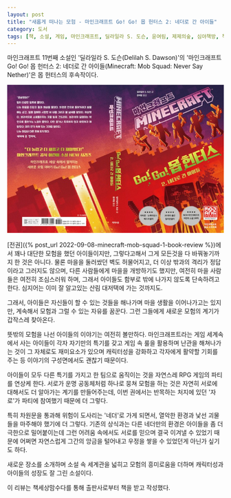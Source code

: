 ```yaml
---
layout: post
title: "새롭게 떠나는 모험 - 마인크래프트 Go! Go! 몹 헌터스 2: 네더로 간 아이들"
category: 도서
tags: [책, 소설, 게임, 마인크래프트, 딜라일라 S. 도슨, 윤여림, 제제의숲, 심야책방, 책세상맘수다, 서평]
---
```


마인크래프트 11번째 소설인
'딜라일라 S. 도슨(Delilah S. Dawson)'의
'마인크래프트 Go! Go! 몹 헌터스 2: 네더로 간 아이들(Minecraft: Mob Squad: Never Say Nether)'은
몹 헌터스의 후속작이다.

![표지](/images/book/minecraft-mob-squad-2-never-say-nether-book-h480.jpg)

[전권]({% post_url 2022-09-08-minecraft-mob-squad-1-book-review %})에서 꽤나 대단한 모험을 했던 아이들이지만,
그렇다고해서 그게 모든것을 다 바꿔놓기까지 한 것은 아니다.
물론 마을을 둘러쌌던 벽도 허물어지고,
더 이상 밖과의 격리가 정답이라고 그러지도 않으며,
다른 사람들에게 마을을 개방하기도 했지만,
여전히 마을 사람들은 여전히 조심스러워 하며,
그래서 아이들도 함부로 밖에 나가지 않도록 단속하려고 한다.
심지어는 이미 잘 알고있는 산림 대저택에 가는 것까지도.

그래서, 아이들은 자신들이 할 수 있는 것들을 해나가며 마을 생활을 이어나가고는 있지만,
계속해서 모험과 그럴 수 있는 자유를 꿈꾼다.
그런 그들에게 새로운 모험의 계기가 갑작스레 찾아온다.

뜻밖의 모험을 나선 아이들의 이야기는 여전히 볼만하다.
마인크래프트라는 게임 세계속에서 사는 아이들이
각자 자기만의 특기를 갖고 게임 속 룰을 활용하며 난관을 해쳐나가는 것이
그 자체로도 재미요소가 있으며
캐릭터성을 강화하고 각자에게 활약할 기회를 주는 등
이야기의 구성면에서도 괜찮기 때문이다.

아이들이 모두 다른 특기를 가지고 한 팀으로 움직이는 것을
자연스레 RPG 게임의 파티를 연상케 한다.
서로가 운명 공동체처럼 하나로 뭉쳐 모험을 하는 것은
자연히 서로에 대해서도 더 알아가는 계기를 만들어주는데,
이번 권에서는 반목하는 처지에 있던 '자로'가 파티에 참여했기 때문에 더 그렇다.

특히 차원문을 통과해 위험이 도사리는 '네더'로 가게 되면서,
열악한 환경과 낯선 괴물들을 마주해야 했기에 더 그렇다.
기존의 상식과는 다른 네더만의 환경은 아이들을 좀 더 극한으로 밀어붙이는데
그런 어려움 속에서도 서로를 믿으며 결국 이겨낼 수 있었기 때문에
어쩌면 자연스럽게 그간의 앙금을 털어내고 우정을 쌓을 수 있었던게 아닌가 싶기도 하다.

새로운 장소를 소개하며 소설 속 세계관을 넓히고
모험의 흥미로움을 더하며
캐릭터성과 아이들의 성장도 잘 그린 소설이다.



<div class="im im-info">
이 리뷰는 책세상맘수다를 통해 출판사로부터 책을 받고 작성했다.
</div>
